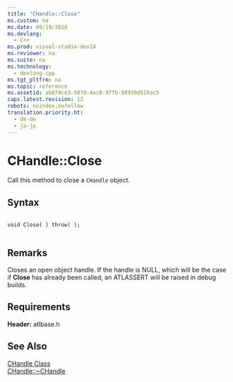 ```yaml
---
title: "CHandle::Close"
ms.custom: na
ms.date: 09/19/2016
ms.devlang: 
  - C++
ms.prod: visual-studio-dev14
ms.reviewer: na
ms.suite: na
ms.technology: 
  - devlang-cpp
ms.tgt_pltfrm: na
ms.topic: reference
ms.assetid: ab874ce3-587d-4ac8-97fb-98930d519ac5
caps.latest.revision: 12
robots: noindex,nofollow
translation.priority.ht: 
  - de-de
  - ja-jp
---
```

# CHandle::Close
Call this method to close a `CHandle` object.  
  
## Syntax  
  
```  
  
void Close( ) throw( );  
  
```  
  
## Remarks  
 Closes an open object handle. If the handle is NULL, which will be the case if **Close** has already been called, an ATLASSERT will be raised in debug builds.  
  
## Requirements  
 **Header:** atlbase.h  
  
## See Also  
 [CHandle Class](../vs140/CHandle-Class.md)   
 [CHandle::~CHandle](../vs140/CHandle--~CHandle.md)